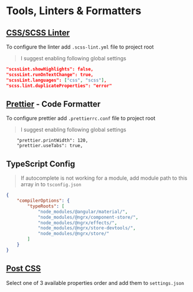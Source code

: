 # Tools, Linters & Formatters

## [CSS/SCSS Linter](https://marketplace.visualstudio.com/items?itemName=adamwalzer.scss-lint)

To configure the linter add `.scss-lint.yml` file to project root

> I suggest enabling following global settings

```json
"scssLint.showHighlights": false,
"scssLint.runOnTextChange": true,
"scssLint.languages": ["css", "scss"],
"scss.lint.duplicateProperties": "error"
```

## [Prettier](https://marketplace.visualstudio.com/items?itemName=esbenp.prettier-vscode) - Code Formatter

To configure prettier add `.prettierrc.conf` file to project root

> I suggest enabling following global settings

```
	"prettier.printWidth": 120,
	"prettier.useTabs": true,
```

## TypeScript Config

> If autocomplete is not working for a module, add module path to this array in to `tsconfig.json`

```json
{
	"compilerOptions": {
		"typeRoots": [
			"node_modules/@angular/material/",
			"node_modules/@ngrx/component-store/",
			"node_modules/@ngrx/effects/",
			"node_modules/@ngrx/store-devtools/",
			"node_modules/@ngrx/store/"
		]
	}
}
```

## [Post CSS](https://marketplace.visualstudio.com/items?itemName=mrmlnc.vscode-postcss-sorting)

Select one of 3 available properties order and add them to `settings.json`
